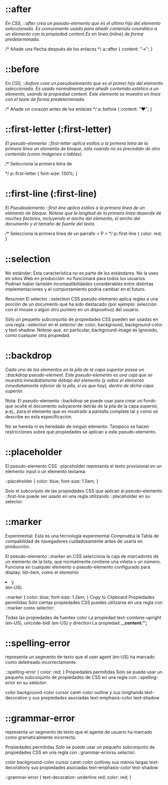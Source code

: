 # ::after 
_En CSS, ::after crea un pseudo-elemento que es el último hijo del elemento seleccionado. Es comunmente usado para añadir contenido cosmético a un elemento con la propiedad content.Es en linea (inline) de forma predeterminada._

/* Añade una flecha después de los enlaces */
a::after {
  content: "→";
}

# ::before
 _En CSS, ::before crea un pseudoelemento que es el primer hijo del elemento seleccionado. Es usado normalmente para añadir contenido estético a un elemento, usando la propiedad content. Este elemento se muestra en línea con el texto de forma predeterminada._

/* Añade un corazón antes de los enlaces */
a::before {
  content: "♥";
}

# ::first-letter (:first-letter)
_El pseudo-elemento ::first-letter aplica estilos a la primera letra de la primera línea un elemento de bloque, sólo cuando no es precedido de otro contenido (como imágenes o tablas)._

/* Selecciona la primera letra de <p> */
p::first-letter {
  font-size: 130%;
}

# ::first-line (:first-line)
_El Pseudoelemento ::first-line aplica estilos a la primera línea de un elemento de bloque. Nótese que la longitud de la primera línea depende de muchos factores, incluyendo el ancho del elemento, el ancho del documento y el tamaño de fuente del texto._

/* Selecciona la primera línea de un parrafo < P > */
p::first-line {
  color: red;
}

# ::selection
No estándar: Esta característica no es parte de los estándares. No la uses en sitios Web en producción: no funcionará para todos los usuarios. Podrían haber también incompatibilidades considerables entre distintas implementaciones y el comportamiento podría cambiar en el futuro.

Resumen
El selector ::selection CSS pseudo-elemento aplica reglas a una porción de un documento que ha sido destacado (por ejemplo: selección con el mouse o algún otro puntero en un dispositivo) del usuario.

Sólo un pequeño subconjunto de propiedades CSS pueden ser usadas en una regla ::selection en el selector de: color, background, background-color y text-shadow. Nótese que, en particular, background-image es ignorado, como cualquier otra propiedad.

# ::backdrop

_Cada uno de los elementos en la pila de la capa superior posee un ::backdrop pseudo-element. Este pseudo-elemento es una caja que se muestra inmediatamente debajo del elemento (y sobre el elemento inmediatamente inferior de la pila, si es que hay), dentro de dicha capa superior._

Nota: El pseudo-elemento ::backdrop se puede usar para crear un fondo que oculte el documento subyacente detrás de la pila de la capa superior, p.ej., para el elemento que es mostrado a pantalla complete tal y como se describe en esta especificación.

No se hereda ni es heredado de ningún elemento. Tampoco se hacen restricciones sobre qué propiedades se aplican a este pseudo-elemento.


# ::placeholder
El pseudo-elemento CSS ::placeholder representa el texto provisional en un elemento input o un elemento textarea.

::placeholder {
  color: blue;
  font-size: 1.5em;
}

Solo el subconjuto de las propiedades CSS que aplican al pseudo-elemento ::first-line puede ser usado en una regla utilizando ::placeholder en su selector.
# ::marker
Experimental: Esta es una tecnología experimental
Comprueba la Tabla de compabilidad de navegadores cuidadosamente antes de usarla en producción.

El pseudo-elemento ::marker en CSS selecciona la caja de marcadores de un elemento de la lista, que normalmente contiene una viñeta o un número. Funciona en cualquier elemento o pseudo-elemento configurado para display: list-item, como el elemento <li> y <summary> (en-US).

::marker {
  color: blue;
  font-size: 1.2em;
}
Copy to Clipboard
Propiedades permitidas
Sólo ciertas propiedades CSS puedes utilizarse en una regla con ::marker como selector:

Todas las propiedades de fuentes
color
La propiedad text-combine-upright (en-US), unicode-bidi (en-US) y direction
La propiedad ____content:'';__

#  ::spelling-error 

representa un segmento de texto que el user agent (en-US) ha marcado como deletreado incorrectamente.

::spelling-error {
  color: red;
}
Propiedades permitidas
Solo se puede usar un pequeño subconjunto de propiedades de CSS en una regla con ::spelling-error en su selector:

color
background-color
cursor
caret-color
outline y sus longhands
text-decoration y sus propiedades asociadas
text-emphasis-color
text-shadow

#  ::grammar-error 

representa un segmento de texto que el agente de usuario ha marcado como gramaticalmente incorrecto.

Propiedades permitidas
Solo se puede usar un pequeño subconjunto de propiedades CSS en una regla con ::grammar-errorsu selector:

color
background-color
cursor
caret-color
outliney sus manos largas
text-decorationy sus propiedades asociadas
text-emphasis-color
text-shadow

::grammar-error {
  text-decoration: underline red;
  color: red;
}


